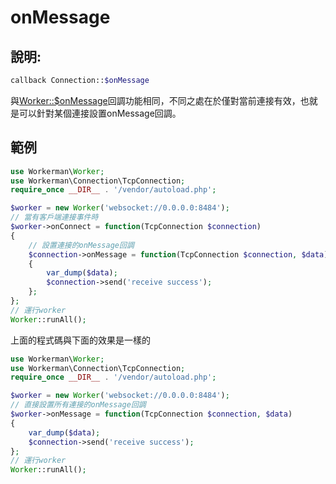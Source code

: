 # onMessage
## 說明:
```php
callback Connection::$onMessage
```

與[Worker::$onMessage](../worker/on-message.md)回調功能相同，不同之處在於僅對當前連接有效，也就是可以針對某個連接設置onMessage回調。

## 範例

```php
use Workerman\Worker;
use Workerman\Connection\TcpConnection;
require_once __DIR__ . '/vendor/autoload.php';

$worker = new Worker('websocket://0.0.0.0:8484');
// 當有客戶端連接事件時
$worker->onConnect = function(TcpConnection $connection)
{
    // 設置連接的onMessage回調
    $connection->onMessage = function(TcpConnection $connection, $data)
    {
        var_dump($data);
        $connection->send('receive success');
    };
};
// 運行worker
Worker::runAll();
```

上面的程式碼與下面的效果是一樣的

```php
use Workerman\Worker;
use Workerman\Connection\TcpConnection;
require_once __DIR__ . '/vendor/autoload.php';

$worker = new Worker('websocket://0.0.0.0:8484');
// 直接設置所有連接的onMessage回調
$worker->onMessage = function(TcpConnection $connection, $data)
{
    var_dump($data);
    $connection->send('receive success');
};
// 運行worker
Worker::runAll();
```
